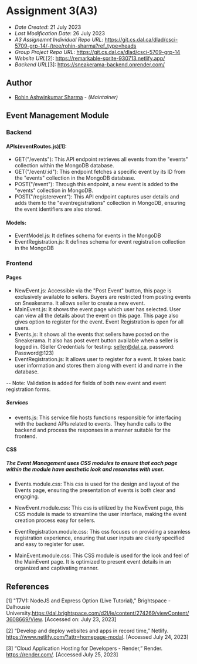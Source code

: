 # Assignment 3(A3)

* *Date Created*: 21 July 2023
* *Last Modification Date*: 26 July 2023
* *A3 Assignemnt Individual Repo URL*: https://git.cs.dal.ca/dlad/csci-5709-grp-14/-/tree/rohin-sharma?ref_type=heads
* *Group Project Repo URL*: https://git.cs.dal.ca/dlad/csci-5709-grp-14
* *Website URL*[2]: https://remarkable-sprite-930713.netlify.app/
* *Backend URL*[3]: https://sneakerama-backend.onrender.com/

## Author

* [Rohin Ashwinkumar Sharma](rh851598@dal.ca) - *(Maintainer)*

## Event Management Module
### Backend
#### APIs(eventRoutes.js)[1]:
- GET("/events"): This API endpoint retrieves all events from the "events" collection within the MongoDB database.
- GET("/event/:id"): This endpoint fetches a specific event by its ID from the "events" collection in the MongoDB database.
- POST("/event"): Through this endpoint, a new event is added to the "events" collection in MongoDB.
- POST("/registerevent"): This API endpoint captures user details and adds them to the "eventregistrations" collection in MongoDB, ensuring the event identifiers are also stored.

#### Models:
- EventModel.js: It defines schema for events in the MongoDB
- EventRegistration.js: It defines schema for event registration collection in the MongoDB

### Frontend
#### Pages
- NewEvent.js: Accessible via the "Post Event" button, this page is exclusively available to sellers. Buyers are restricted from posting events on Sneakerama. It allows seller to create a new event.
- MainEvent.js: It shows the event page which user has selected. User can view all the details about the event on this page. This page also gives option to register for the event. Event Registration is open for all users.
- Events.js: It shows all the events that sellers have posted on the Sneakerama. It also has post event button available when a seller is logged in.
(Seller Credentials for testing: seller@dal.ca, password: Password@123)
- EventRegistration.js: It allows user to register for a event. It takes basic user information and stores them along with event id and name in the database.

-- Note: Validation is added for fields of both new event and event registration forms. 

##### Services
- events.js: This service file hosts functions responsible for interfacing with the backend APIs related to events. They handle calls to the backend and process the responses in a manner suitable for the frontend.

#### CSS

##### The Event Management uses CSS modules to ensure that each page within the module have aesthetic look and resonates with user.

- Events.module.css: This css is used for the design and layout of the Events page, ensuring the presentation of events is both clear and engaging.

- NewEvent.module.css: This css is utilized by the NewEvent page, this CSS module is made to streamline the user interface, making the event creation process easy for sellers.

- EventRegistration.module.css: This css focuses on providing a seamless registration experience, ensuring that user inputs are clearly specified and easy to register for user.

- MainEvent.module.css: This CSS module is used for the look and feel of the MainEvent page. It is optimized to present event details in an organized and captivating manner.

## References
[1]  "T7V1: NodeJS and Express Option (Live Tutorial)," Brightspace - Dalhousie University.https://dal.brightspace.com/d2l/le/content/274269/viewContent/3608669/View. [Accessed on: July 23, 2023]

[2]   “Develop and deploy websites and apps in record time,” Netlify. https://www.netlify.com/?attr=homepage-modal. [Accessed July 24, 2023]

[3]   “Cloud Application Hosting for Developers - Render,” Render. https://render.com/. [Accessed July 25, 2023]

‌  
‌
